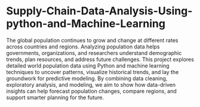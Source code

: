 # Supply-Chain-Data-Analysis-Using-python-and-Machine-Learning
The global population continues to grow and change at different rates across countries and regions. Analyzing population data helps governments, organizations, and researchers understand demographic trends, plan resources, and address future challenges.
This project explores detailed world population data using Python and machine learning
techniques to uncover patterns, visualize historical trends, and lay the groundwork for
predictive modeling. By combining data cleaning, exploratory analysis, and modeling, we
aim to show how data-driven insights can help forecast population changes, compare
regions, and support smarter planning for the future.
